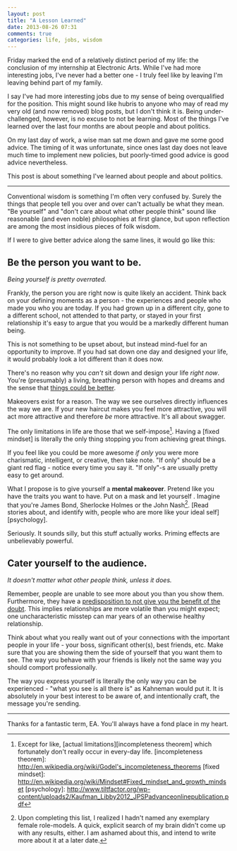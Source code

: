 ```yaml
---
layout: post
title: "A Lesson Learned"
date: 2013-08-26 07:31
comments: true
categories: life, jobs, wisdom
---
```


Friday marked the end of a relatively distinct period of my life: the conclusion of my internship at Electronic Arts. While I've had more interesting jobs, I've never had a better one - I truly feel like by leaving I'm leaving behind part of my family.

I say I've had more interesting jobs due to my sense of being overqualified for the position. This might sound like hubris to anyone who may of read my very old (and now removed) blog posts, but I don't think it is. Being under-challenged, however, is no excuse to not be learning. Most of the things I've learned over the last four months are about people and about politics.

On my last day of work, a wise man sat me down and gave me some good advice. The timing of it was unfortunate, since ones last day does not leave much time to implement new policies, but poorly-timed good advice is good advice nevertheless.

This post is about something I've learned about people and about politics.

---

Conventional wisdom is something I'm often very confused by. Surely the things that people tell you over and over can't actually be what they mean. "Be yourself" and "don't care about what other people think" sound like reasonable (and even noble) philosophies at first glance, but upon reflection are among the most insidious pieces of folk wisdom.

If I were to give better advice along the same lines, it would go like this:

## Be the person you want to be.

*Being yourself is pretty overrated.*

Frankly, the person you are right now is quite likely an accident. Think back on your defining moments as a person - the experiences and people who made you who you are today. If you had grown up in a different city, gone to a different school, not attended to that party, or stayed in your first relationship it's easy to argue that you would be a markedly different human being.

This is not something to be upset about, but instead mind-fuel for an opportunity to improve. If you had sat down one day and designed your life, it would probably look a lot different than it does now.

There's no reason why you *can't* sit down and design your life *right now*. You're (presumably) a living, breathing person with hopes and dreams and the sense that [things could be better][Murder Gandhi].

Makeovers exist for a reason. The way we see ourselves directly influences the way we are. If your new haircut makes you feel more attractive, you will act more attractive and therefore *be* more attractive. It's all about swagger.

The only limitations in life are those that we self-impose[^caveat]. Having a [fixed mindset] is literally the only thing stopping you from achieving great things.

If you feel like you could be more awesome *if only* you were more charismatic, intelligent, or creative, then take note. "If only" should be a giant red flag - notice every time you say it. "If only"-s are usually pretty easy to get around.

What I propose is to give yourself a **mental makeover**. Pretend like you have the traits you want to have. Put on a mask and let yourself . Imagine that you're James Bond, Sherlocke Holmes or the John Nash[^women]. [Read stories about, and identify with, people who are more like your ideal self][psychology].

Seriously. It sounds silly, but this stuff actually works. Priming effects are unbelievably powerful.

[Murder Gandhi]: http://sandymaguire.me/blog/sad-murder-gandhi/
[^caveat]: Except for like, [actual limitations][incompleteness theorem] which fortunately don't really occur in every-day life.
[incompleteness theorem]: http://en.wikipedia.org/wiki/Godel's_incompleteness_theorems
[fixed mindset]: http://en.wikipedia.org/wiki/Mindset#Fixed_mindset_and_growth_mindset
[psychology]: http://www.tiltfactor.org/wp-content/uploads2/Kaufman_Libby2012_JPSPadvanceonlinepublication.pdf
[^women]: Upon completing this list, I realized I hadn't named any exemplary female role-models. A quick, explicit search of my brain didn't come up with any results, either. I am ashamed about this, and intend to write more about it at a later date.



## Cater yourself to the audience.

*It doesn't matter what other people think, unless it does.*

Remember, people are unable to see more about you than you show them. Furthermore, they have a [predisposition to not give you the benefit of the doubt][fundamental attribution error]. This implies relationships are more volatile than you might expect; one uncharacteristic misstep can mar years of an otherwise healthy relationship.

Think about what you really want out of your connections with the important people in your life - your boss, significant other(s), best friends, etc. Make sure that you are showing them the side of yourself that you want them to see. The way you behave with your friends is likely not the same way you should comport professionally.

The way you express yourself is literally the only way you can be experienced - "what you see is all there is" as Kahneman would put it. It is absolutely in your best interest to be aware of, and intentionally craft, the message you're sending.

[fundamental attribution error]: http://en.wikipedia.org/wiki/Fundamental_attribution_error

---

Thanks for a fantastic term, EA. You'll always have a fond place in my heart.